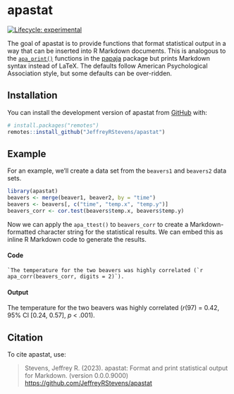 
<!-- README.md is generated from README.Rmd. Please edit that file -->

# apastat

<!-- badges: start -->

[![Lifecycle:
experimental](https://img.shields.io/badge/lifecycle-experimental-orange.svg)](https://lifecycle.r-lib.org/articles/stages.html#experimental)
<!-- badges: end -->

The goal of apastat is to provide functions that format statistical
output in a way that can be inserted into R Markdown documents. This is
analogous to the
[`apa_print()`](https://frederikaust.com/papaja_man/reporting.html#statistical-models-and-tests)
functions in the [papaja](https://github.com/crsh/papaja) package but
prints Markdown syntax instead of LaTeX. The defaults follow American
Psychological Association style, but some defaults can be over-ridden.

## Installation

You can install the development version of apastat from
[GitHub](https://github.com/) with:

``` r
# install.packages("remotes")
remotes::install_github("JeffreyRStevens/apastat")
```

## Example

For an example, we’ll create a data set from the `beavers1` and
`beavers2` data sets.

``` r
library(apastat)
beavers <- merge(beaver1, beaver2, by = "time")
beavers <- beavers[, c("time", "temp.x", "temp.y")]
beavers_corr <- cor.test(beavers$temp.x, beavers$temp.y)
```

Now we can apply the `apa_ttest()` to `beavers_corr` to create a
Markdown- formatted character string for the statistical results. We can
embed this as inline R Markdown code to generate the results.

#### Code

`` `The temperature for the two beavers was highly correlated (`r apa_corr(beavers_corr, digits = 2)`). ``

#### Output

The temperature for the two beavers was highly correlated (*r*(97) =
0.42, 95% CI \[0.24, 0.57\], *p* \< .001).

## Citation

To cite apastat, use:

> Stevens, Jeffrey R. (2023). apastat: Format and print statistical
> output for Markdown. (version 0.0.0.9000)
> <https://github.com/JeffreyRStevens/apastat>
